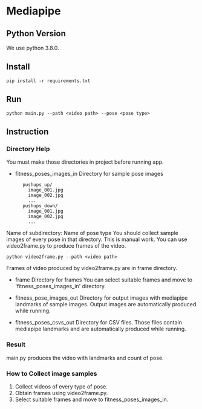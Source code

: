 # Mediapipe

## Python Version
We use python 3.8.0.

## Install
```
pip install -r requirements.txt
```

## Run
```
python main.py --path <video path> --pose <pose type>
```

## Instruction

### Directory Help

You must make those directories in project before running app.

* fitness_poses_images_in
Directory for sample pose images

```
      pushups_up/
        image_001.jpg
        image_002.jpg
        ...
      pushups_down/
        image_001.jpg
        image_002.jpg
        ...
```

Name of subdirectory: Name of pose type
You should collect sample images of every pose in that directory.
This is manual work.
You can use video2frame.py to produce frames of the video.
```
python video2frame.py --path <video path>
```
Frames of video produced by video2frame.py are in frame directory.

* frame
Directory for frames
You can select suitable frames and move to 'fitness_poses_images_in' directory.

* fitness_pose_images_out
Directory for output images with mediapipe landmarks of sample images.
Output images are automatically produced while running.

* fitness_poses_csvs_out
Directory for CSV files.
Those files contain mediapipe landmarks and are automatically produced while running.

### Result
main.py produces the video with landmarks and count of pose.


### How to Collect image samples
1. Collect videos of every type of pose.
2. Obtain frames using video2frame.py.
3. Select suitable frames and move to fitness_poses_images_in.